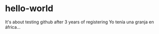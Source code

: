 # hello-world
It's about testing github after 3 years of registering
 Yo tenía una granja en áfrica...
